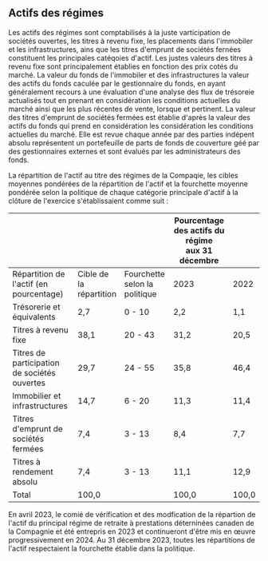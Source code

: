 ## Actifs des régimes

Les actifs des régimes sont comptabilisés à la juste varticipation de sociétés ouvertes, les titres à revenu fixe, les placements dans l'immobiler et les infrastructures, ains que les titres d'emprunt de sociétés fernées constituent les principales catéqoies d'actif. Les justes valeurs des titres à revenu fixe sont principalement établies en fonction des prix cotés du marché. La valeur du fonds de l'immobiler et des infrastructures la valeur des actifs du fonds caculée par le gestionnaire du fonds, en ayant généralement recours à une évaluation d'une analyse des flux de trésoreie actualisés tout en prenant en considération les conditions actuelles du marché ainsi que les plus récentes de vente, lorsque et pertinent. La valeur des titres d'emprunt de sociétés fermées est établie d'après la valeur des actifs du fonds qui prend en considération les considération les conditions actuelles du marché. Elle est revue chaque année par des parties indépent absolu représentent un portefeuille de parts de fonds de couverture géé par des gestionnaires externes et sont évalués par les administrateurs des fonds.

La répartition de l'actif au titre des régimes de la Compaqie, les cibles moyennes pondérées de la répartition de l'actif et la fourchette moyenne pondérée selon la politique de chaque catégorie principale d'actif à la clôture de l'exercice s'établissaient comme suit :

|                                              |                            |                                  | Pourcentage des actifs du régime<br>aux 31 décembre |       |
|----------------------------------------------|----------------------------|----------------------------------|-----------------------------------------------------|-------|
| Répartition de l'actif (en pourcentage)      | Cible de la<br>répartition | Fourchette selon la<br>politique | 2023                                                | 2022  |
| Trésorerie et équivalents                    | 2,7                        | 0 - 10                           | 2,2                                                 | 1,1   |
| Titres à revenu fixe                         | 38,1                       | 20 - 43                          | 31,2                                                | 20,5  |
| Titres de participation de sociétés ouvertes | 29,7                       | 24 - 55                          | 35,8                                                | 46,4  |
| lmmobilier et infrastructures                | 14,7                       | 6 - 20                           | 11,3                                                | 11,4  |
| Titres d'emprunt de sociétés fermées         | 7,4                        | 3 - 13                           | 8,4                                                 | 7,7   |
| Titres à rendement absolu                    | 7,4                        | 3 - 13                           | 11,1                                                | 12,9  |
| Total                                        | 100,0                      |                                  | 100,0                                               | 100,0 |

En avril 2023, le comié de vérification et des modfication de la répartion de l'actif du principal régime de retraite à prestations déterninées canaden de la Compagnie et été entrepris en 2023 et continueront d'être mis en œuvre progressivement en 2024. Au 31 décembre 2023, toutes les répartitions de l'actif respectaient la fourchette établie dans la politique.